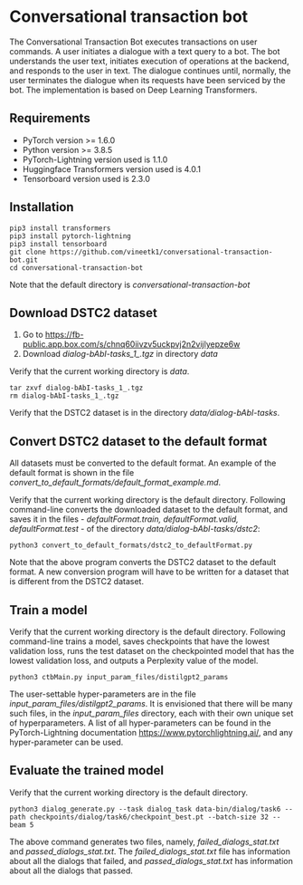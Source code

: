 # Conversational transaction bot
The Conversational Transaction Bot executes transactions on user commands. A user initiates a dialogue with a text query to a bot. The bot understands the user text, initiates execution of operations at the backend, and responds to the user in text. The dialogue continues until, normally, the user terminates the dialogue when its requests have been serviced by the bot. The implementation is based on Deep Learning Transformers.
## Requirements
* PyTorch version >= 1.6.0
* Python version >= 3.8.5
* PyTorch-Lightning version used is 1.1.0
* Huggingface Transformers version used is 4.0.1
* Tensorboard version used is 2.3.0
## Installation
```
pip3 install transformers
pip3 install pytorch-lightning
pip3 install tensorboard
git clone https://github.com/vineetk1/conversational-transaction-bot.git
cd conversational-transaction-bot
```
Note that the default directory is *conversational-transaction-bot*   

## Download DSTC2 dataset
1. Go to https://fb-public.app.box.com/s/chnq60iivzv5uckpvj2n2vijlyepze6w 
1. Download *dialog-bAbI-tasks_1_.tgz* in directory *data*  

Verify that the current working directory is *data*.    
```
tar zxvf dialog-bAbI-tasks_1_.tgz
rm dialog-bAbI-tasks_1_.tgz
```
Verify that the DSTC2 dataset is in the directory *data/dialog-bAbI-tasks*.   
## Convert DSTC2 dataset to the default format
All datasets must be converted to the default format. An example of the default format is shown in the file *convert_to_default_formats/default_format_example.md*.   

Verify that the current working directory is the default directory. Following command-line converts the downloaded dataset to the default format, and saves it in the files - *defaultFormat.train, defaultFormat.valid, defaultFormat.test* - of the directory *data/dialog-bAbI-tasks/dstc2*:
```
python3 convert_to_default_formats/dstc2_to_defaultFormat.py
```
Note that the above program converts the DSTC2 dataset to the default format. A new conversion program will have to be written for a dataset that is different from the DSTC2 dataset. 
## Train a model
Verify that the current working directory is the default directory. Following command-line trains a model, saves checkpoints that have the lowest validation loss, runs the test dataset on the checkpointed model that has the lowest validation loss, and outputs a Perplexity value of the model.
```
python3 ctbMain.py input_param_files/distilgpt2_params
```
The user-settable hyper-parameters are in the file *input_param_files/distilgpt2_params*. It is envisioned that there will be many such files, in the *input_param_files* directory, each with their own unique set of hyperparameters. A list of all hyper-parameters can be found in the PyTorch-Lightning documentation https://www.pytorchlightning.ai/, and any hyper-parameter can be used.
## Evaluate the trained model
Verify that the current working directory is the default directory.
```
python3 dialog_generate.py --task dialog_task data-bin/dialog/task6 --path checkpoints/dialog/task6/checkpoint_best.pt --batch-size 32 --beam 5
```
The above command generates two files, namely, *failed_dialogs_stat.txt* and *passed_dialogs_stat.txt*. The *failed_dialogs_stat.txt* file has information about all the dialogs that failed, and *passed_dialogs_stat.txt* has information about all the dialogs that passed.  

